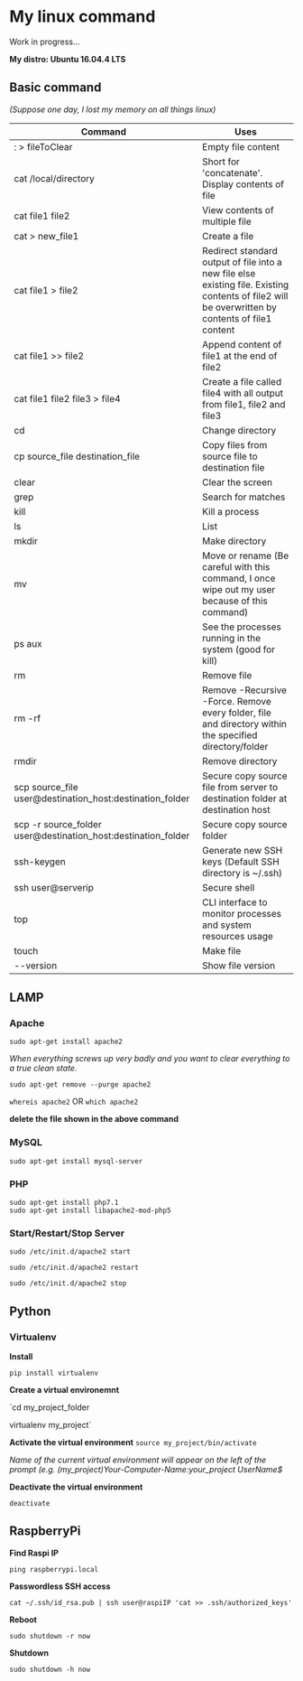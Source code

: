 # My linux command
Work in progress...

__My distro: Ubuntu 16.04.4 LTS__

## Basic command
_(Suppose one day, I lost my memory on all things linux)_

Command | Uses
---|---
: > fileToClear | Empty file content
cat /local/directory | Short for 'concatenate'. Display contents of file
cat file1 file2 | View contents of multiple file
cat > new_file1 | Create a file
cat file1 > file2 | Redirect standard output of file into a new file else existing file. Existing contents of file2 will be overwritten by contents of file1 content
cat file1 >> file2 | Append content of file1 at the end of file2
cat file1 file2 file3 > file4 | Create a file called file4 with all output from file1, file2 and file3
cd | Change directory
cp source_file destination_file | Copy files from source file to destination file
clear | Clear the screen
grep <something> | Search for matches
kill | Kill a process
ls | List
mkdir | Make directory
mv | Move or rename (Be careful with this command, I once wipe out my user because of this command)  
ps aux | See the processes running in the system (good for kill)
rm | Remove file
rm -rf | Remove -Recursive -Force. Remove every folder, file and directory within the specified directory/folder
rmdir | Remove directory
scp source_file user@destination_host:destination_folder | Secure copy source file from server to destination folder at destination host
scp -r source_folder user@destination_host:destination_folder | Secure copy source folder
ssh-keygen | Generate new SSH keys (Default SSH directory is ~/.ssh)
ssh user@serverip | Secure shell
top | CLI interface to monitor processes and system resources usage
touch | Make file
--version | Show file version


## LAMP
### Apache
`sudo apt-get install apache2`

*When everything screws up very badly and you want to clear everything to a true clean state.*

`sudo apt-get remove --purge apache2`

`whereis apache2` OR `which apache2`

__delete the file shown in the above command__

### MySQL
`sudo apt-get install mysql-server`

### PHP
```console
sudo apt-get install php7.1
sudo apt-get install libapache2-mod-php5
```

### Start/Restart/Stop Server
`sudo /etc/init.d/apache2 start`

`sudo /etc/init.d/apache2 restart`

`sudo /etc/init.d/apache2 stop`


## Python
### Virtualenv
__Install__

`pip install virtualenv`

__Create a virtual environemnt__

`cd my_project_folder

virtualenv my_project`

__Activate the virtual environment__
`source my_project/bin/activate`

*Name of the current virtual environment will appear on the left of the prompt (e.g. (my_project)Your-Computer-Name:your_project UserName$*

__Deactivate the virtual environment__

`deactivate`

## RaspberryPi
__Find Raspi IP__

`ping raspberrypi.local`

__Passwordless SSH access__

`cat ~/.ssh/id_rsa.pub | ssh user@raspiIP 'cat >> .ssh/authorized_keys'`

__Reboot__

`sudo shutdown -r now`

__Shutdown__

`sudo shutdown -h now`
